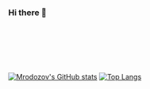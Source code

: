 ### Hi there 👋

<br />

<br /><br /><br />

[![Mrodozov's GitHub stats](https://github-readme-stats.vercel.app/api?username=mrodozov&show_icons=true&theme=calm)](https://github.com/anuraghazra/github-readme-stats)
[![Top Langs](https://github-readme-stats.vercel.app/api/top-langs/?username=mrodozov&layout=compact)](https://github.com/anuraghazra/github-readme-stats)


<!--
**mrodozov/mrodozov** is a ✨ _special_ ✨ repository because its `README.md` (this file) appears on your GitHub profile.

Here are some ideas to get you started:

- 🔭 I’m currently working on ...
- 🌱 I’m currently learning ...
- 👯 I’m looking to collaborate on ...
- 🤔 I’m looking for help with ...
- 💬 Ask me about ...
- 📫 How to reach me: ...
- 😄 Pronouns: ...
- ⚡ Fun fact: ...
-->
